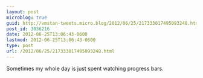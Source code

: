 ```yaml
---
layout: post
microblog: true
guid: http://vmstan-tweets.micro.blog/2012/06/25/217333017495093248.html
post_id: 3036216
date: 2012-06-25T13:06:43-0600
lastmod: 2012-06-25T13:06:43-0600
type: post
url: /2012/06/25/217333017495093248.html
---
```

Sometimes my whole day is just spent watching progress bars.

